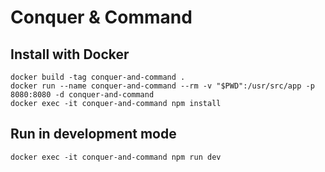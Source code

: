 # Conquer & Command

## Install with Docker

```
docker build -tag conquer-and-command .
docker run --name conquer-and-command --rm -v "$PWD":/usr/src/app -p 8080:8080 -d conquer-and-command
docker exec -it conquer-and-command npm install
```

## Run in development mode

```
docker exec -it conquer-and-command npm run dev
```
